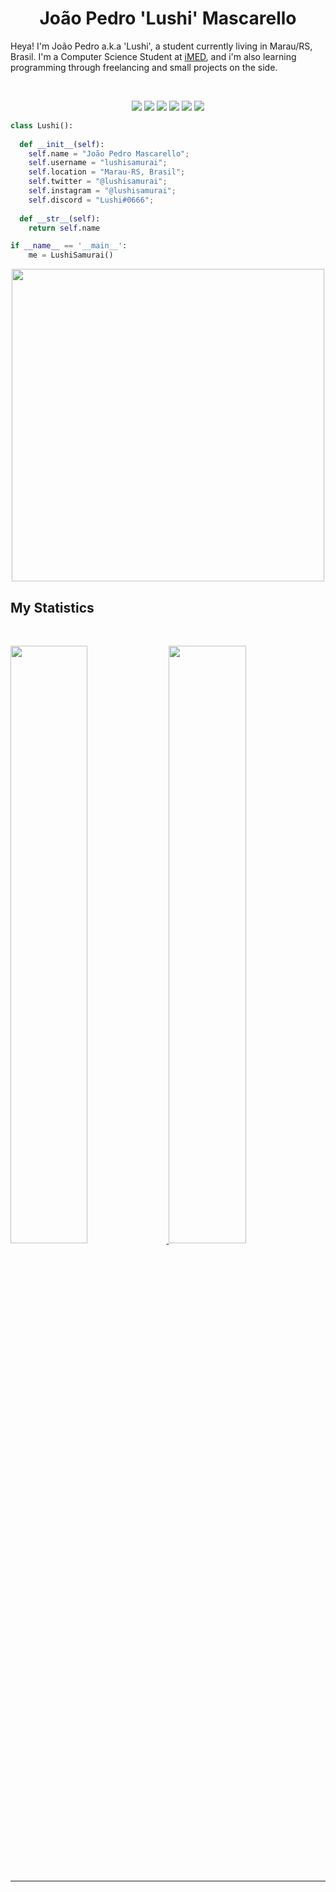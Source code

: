 <h1 align="center">
  <b>João Pedro 'Lushi' Mascarello</b>
</h1>

Heya! I'm João Pedro a.k.a 'Lushi', a student currently living in Marau/RS, Brasil. I'm a Computer Science Student at
<a href="https://www.imed.edu.br">iMED</a>, 
and i'm also learning programming through freelancing and small projects on the side.

<br>

<p>
<div align="center">
  <img src="https://img.shields.io/badge/HTML5-E34F26?style=for-the-badge&logo=html5&logoColor=white">
  <img src="https://img.shields.io/badge/C%23-239120?style=for-the-badge&logo=c-sharp&logoColor=white">
  <img src="https://img.shields.io/badge/C%2B%2B-00599C?style=for-the-badge&logo=c%2B%2B&logoColor=white">
  <img src="https://img.shields.io/badge/Python-14354C?style=for-the-badge&logo=python&logoColor=white">
  <img src="https://img.shields.io/badge/Java-ED8B00?style=for-the-badge&logo=java&logoColor=white">
  <img src="https://img.shields.io/badge/JavaScript-323330?style=for-the-badge&logo=javascript&logoColor=F7DF1E">
</div>
</p>

```python
class Lushi():
    
  def __init__(self):
    self.name = "João Pedro Mascarello";
    self.username = "lushisamurai";
    self.location = "Marau-RS, Brasil";
    self.twitter = "@lushisamurai";
    self.instagram = "@lushisamurai";
    self.discord = "Lushi#0666";
  
  def __str__(self):
    return self.name

if __name__ == '__main__':
    me = LushiSamurai()
```

<div align="center">
  <a href="ttps://spotify-github-profile.vercel.app/api/view?uid=laff-u-&redirect=true">
    <img src="https://spotify-github-profile.vercel.app/api/view?uid=laff-u-&cover_image=true&theme=novatorem&bar_color=53b14f&bar_color_cover=true" width="500px">
  </a>
</div>

<!--
<div align="center">
  <a href="https://spotify-github-profile.vercel.app/api/view?uid=laff-u-&cover_image=true&theme=novatorem&bar_color=00fffb&bar_color_cover=false">
    <img src="https://spotify-github-profile.vercel.app/api/view?uid=laff-u-&redirect=true" width="240px">
  </a>
</div>
[![spotify-github-profile](https://spotify-github-profile.vercel.app/api/view?uid=laff-u-&cover_image=true&theme=novatorem&bar_color=00fffb&bar_color_cover=false)]
(https://spotify-github-profile.vercel.app/api/view?uid=laff-u-&redirect=true)
-->
## My Statistics

<br/>
<p align="left">
  <a href="https://lushi.dev/">
  <img width="49.5%" src="https://github-readme-stats.vercel.app/api?username=lushisamurai&show_icons=true&theme=gruvbox&hide_border=true" />
    <img width="49.5%" src="https://github-readme-streak-stats.herokuapp.com/?user=lushisamurai&theme=gruvbox&hide_border=true" />
  </a>
</p>
<br>





------

 
<!---
LushiSamurai/LushiSamurai is a ✨ special ✨ repository because its `README.md` (this file) appears on your GitHub profile.
You can click the Preview link to take a look at your changes.
--->

